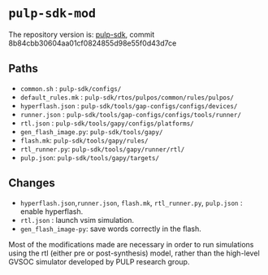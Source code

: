 # `pulp-sdk-mod`
The repository version is: 
[pulp-sdk](https://github.com/pulp-platform/pulp-sdk.git),  commit 8b84cbb30604aa01cf0824855d98e55f0d43d7ce

## Paths
- `common.sh` : `pulp-sdk/configs/`
- `default_rules.mk` : `pulp-sdk/rtos/pulpos/common/rules/pulpos/`
- `hyperflash.json` : `pulp-sdk/tools/gap-configs/configs/devices/`
- `runner.json` : `pulp-sdk/tools/gap-configs/configs/tools/runner/`
- `rtl.json` : `pulp-sdk/tools/gapy/configs/platforms/`
- `gen_flash_image.py`: `pulp-sdk/tools/gapy/`
- `flash.mk`: `pulp-sdk/tools/gapy/rules/`
- `rtl_runner.py`: `pulp-sdk/tools/gapy/runner/rtl/`
- `pulp.json`: `pulp-sdk/tools/gapy/targets/`

## Changes
- `hyperflash.json`,`runner.json`, `flash.mk`, `rtl_runner.py`, `pulp.json` : enable hyperflash.
- `rtl.json` : launch vsim simulation.
- `gen_flash_image-py`: save words correctly in the flash.


Most of the modifications made are necessary in order to run simulations using the rtl (either pre or post-synthesis) model, rather than the high-level GVSOC simulator developed by PULP research group.
